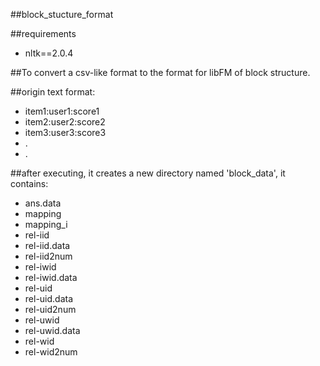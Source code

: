 ##block_stucture_format


##requirements

- nltk==2.0.4


##To convert a csv-like format to the format for libFM of block structure.

##origin text format:

- item1:user1:score1
- item2:user2:score2
- item3:user3:score3
- .
- .

##after executing, it creates a new directory named 'block_data', it contains:

- ans.data
- mapping
- mapping_i
- rel-iid
- rel-iid.data
- rel-iid2num
- rel-iwid
- rel-iwid.data
- rel-uid
- rel-uid.data
- rel-uid2num
- rel-uwid
- rel-uwid.data
- rel-wid
- rel-wid2num

